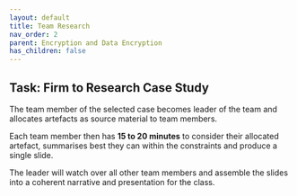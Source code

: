 ```yaml
---
layout: default
title: Team Research
nav_order: 2
parent: Encryption and Data Encryption
has_children: false
---
```


## Task: Firm to Research Case Study
The team member of the selected case becomes leader of the team and allocates artefacts as source material to team members.

Each team member then has **15 to 20 minutes** to consider their allocated artefact, summarises best they can within the constraints and produce a single slide.

The leader will watch over all other team members and assemble the slides into a coherent narrative and presentation for the class.

